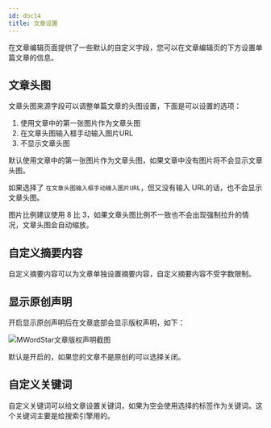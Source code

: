 ```yaml
---
id: doc14
title: 文章设置
---
```


在文章编辑页面提供了一些默认的自定义字段，您可以在文章编辑页的下方设置单篇文章的信息。

## 文章头图

文章头图来源字段可以调整单篇文章的头图设置，下面是可以设置的选项：

1. 使用文章中的第一张图片作为文章头图
2. 在文章头图输入框手动输入图片URL
3. 不显示文章头图

默认使用文章中的第一张图片作为文章头图，如果文章中没有图片将不会显示文章头图。

如果选择了 `在文章头图输入框手动输入图片URL`，但又没有输入 URL的话，也不会显示文章头图。

图片比例建议使用 8 比 3，如果文章头图比例不一致也不会出现强制拉升的情况，文章头图会自动缩放。

## 自定义摘要内容

自定义摘要内容可以为文章单独设置摘要内容，自定义摘要内容不受字数限制。

## 显示原创声明

开启显示原创声明后在文章底部会显示版权声明，如下：

![MWordStar文章版权声明截图](assets/16043699543471.jpeg)

默认是开启的，如果您的文章不是原创的可以选择关闭。

## 自定义关键词

自定义关键词可以给文章设置关键词，如果为空会使用选择的标签作为关键词。这个关键词主要是给搜索引擎用的。